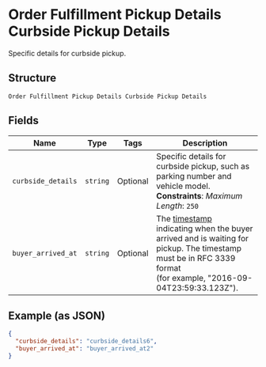 
# Order Fulfillment Pickup Details Curbside Pickup Details

Specific details for curbside pickup.

## Structure

`Order Fulfillment Pickup Details Curbside Pickup Details`

## Fields

| Name | Type | Tags | Description |
|  --- | --- | --- | --- |
| `curbside_details` | `string` | Optional | Specific details for curbside pickup, such as parking number and vehicle model.<br>**Constraints**: *Maximum Length*: `250` |
| `buyer_arrived_at` | `string` | Optional | The [timestamp](../../https://developer.squareup.com/docs/build-basics/working-with-dates)<br>indicating when the buyer arrived and is waiting for pickup. The timestamp must be in RFC 3339 format<br>(for example, "2016-09-04T23:59:33.123Z"). |

## Example (as JSON)

```json
{
  "curbside_details": "curbside_details6",
  "buyer_arrived_at": "buyer_arrived_at2"
}
```

